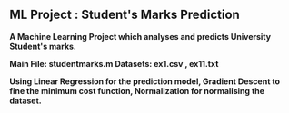 <h2><b>ML Project : Student's Marks Prediction<b></h2>


A Machine Learning Project which analyses and  predicts University Student's marks.

Main File:  <b>studentmarks.m</b>
Datasets: <b> ex1.csv</b> ,<b> ex11.txt</b>

Using <b>Linear Regression</b> for the prediction model,
<b>Gradient Descent</b> to fine the minimum cost function,
<b>Normalization</b> for normalising the dataset.

